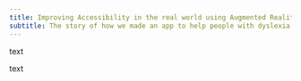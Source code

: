 ```yaml
---
title: Improving Accessibility in the real world using Augmented Reality
subtitle: The story of how we made an app to help people with dyslexia
---
```


text

text